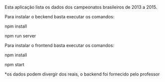 Esta aplicação lista os dados dos campeonatos brasileiros de 2013 a 2015.

Para instalar o beckend basta executar os comandos:

npm install

npm run server

Para instalar o frontend basta executar os comandos:

npm install

npm start

*os dados podem divergir dos reais, o backend foi fornecido pelo professor
